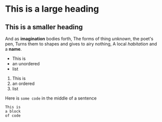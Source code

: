 # This is a large heading

## This is a smaller heading

And as **imagination** bodies forth,
The forms of thing *unknown*, the poet's pen,
Turns them to shapes and gives to airy nothing,
A local *habitation* and a **name**.

- This is
- an unordered
- list


1. This is
2. an ordered
3. list

Here is `some code` in the middle of a sentence

```
This is
a block
of code
```

